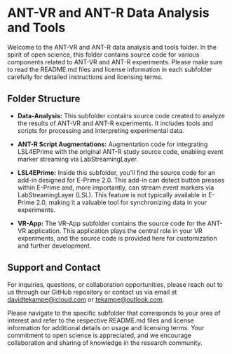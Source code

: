 # ANT-VR and ANT-R Data Analysis and Tools

Welcome to the ANT-VR and ANT-R data analysis and tools folder. In the spirit of open science, this folder contains source code for various components related to ANT-VR and ANT-R experiments. Please make sure to read the README.md files and license information in each subfolder carefully for detailed instructions and licensing terms.

## Folder Structure

- **Data-Analysis:** This subfolder contains source code created to analyze the results of ANT-VR and ANT-R experiments. It includes tools and scripts for processing and interpreting experimental data.

- **ANT-R Script Augmentations:** Augmentation code for integrating LSL4EPrime with the original ANT-R study source code, enabling event marker streaming via LabStreamingLayer.

- **LSL4EPrime:** Inside this subfolder, you'll find the source code for an add-in designed for E-Prime 2.0. This add-in can detect button presses within E-Prime and, more importantly, can stream event markers via LabStreamingLayer (LSL). This feature is not typically available in E-Prime 2.0, making it a valuable tool for synchronizing data in your experiments.

- **VR-App:** The VR-App subfolder contains the source code for the ANT-VR application. This application plays the central role in your VR experiments, and the source code is provided here for customization and further development.

## Support and Contact

For inquiries, questions, or collaboration opportunities, please reach out to us through our GitHub repository or contact us via email at [davidtekampe@icloud.com](mailto:davidtekampe@icloud.com) or [tekampe@outlook.com](mailto:tekampe@outlook.com).

Please navigate to the specific subfolder that corresponds to your area of interest and refer to the respective README.md files and license information for additional details on usage and licensing terms. Your commitment to open science is appreciated, and we encourage collaboration and sharing of knowledge in the research community.